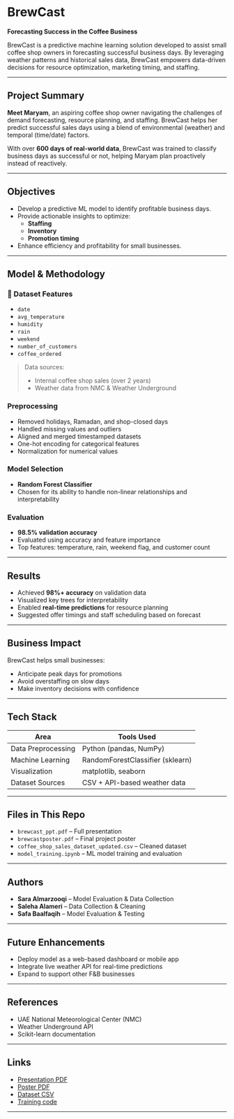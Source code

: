# BrewCast  
**Forecasting Success in the Coffee Business**

BrewCast is a predictive machine learning solution developed to assist small coffee shop owners in forecasting successful business days. By leveraging weather patterns and historical sales data, BrewCast empowers data-driven decisions for resource optimization, marketing timing, and staffing.

---

## Project Summary

**Meet Maryam**, an aspiring coffee shop owner navigating the challenges of demand forecasting, resource planning, and staffing. BrewCast helps her predict successful sales days using a blend of environmental (weather) and temporal (time/date) factors.

With over **600 days of real-world data**, BrewCast was trained to classify business days as successful or not, helping Maryam plan proactively instead of reactively.

---

## Objectives

- Develop a predictive ML model to identify profitable business days.
- Provide actionable insights to optimize:
  - **Staffing**
  - **Inventory**
  - **Promotion timing**
- Enhance efficiency and profitability for small businesses.

---

## Model & Methodology

### 🔢 Dataset Features
- `date`  
- `avg_temperature`  
- `humidity`  
- `rain`  
- `weekend`  
- `number_of_customers`  
- `coffee_ordered`  

> Data sources:  
> - Internal coffee shop sales (over 2 years)  
> - Weather data from NMC & Weather Underground

### Preprocessing
- Removed holidays, Ramadan, and shop-closed days
- Handled missing values and outliers
- Aligned and merged timestamped datasets
- One-hot encoding for categorical features
- Normalization for numerical values

### Model Selection
- **Random Forest Classifier**  
- Chosen for its ability to handle non-linear relationships and interpretability

### Evaluation
- **98.5% validation accuracy**
- Evaluated using accuracy and feature importance
- Top features: temperature, rain, weekend flag, and customer count

---

## Results

- Achieved **98%+ accuracy** on validation data
- Visualized key trees for interpretability
- Enabled **real-time predictions** for resource planning
- Suggested offer timings and staff scheduling based on forecast

---

## Business Impact

BrewCast helps small businesses:
- Anticipate peak days for promotions
- Avoid overstaffing on slow days
- Make inventory decisions with confidence

---

## Tech Stack

| Area              | Tools Used              |
|------------------|-------------------------|
| Data Preprocessing | Python (pandas, NumPy) |
| Machine Learning | RandomForestClassifier (sklearn) |
| Visualization    | matplotlib, seaborn     |
| Dataset Sources  | CSV + API-based weather data |

---

## Files in This Repo
- `brewcast_ppt.pdf` – Full presentation
- `brewcastposter.pdf` – Final project poster
- `coffee_shop_sales_dataset_updated.csv` – Cleaned dataset
- `model_training.ipynb` – ML model training and evaluation

---

## Authors

- **Sara Almarzooqi** – Model Evaluation & Data Collection
- **Saleha Alameri** – Data Collection & Cleaning  
- **Safa Baalfaqih** – Model Evaluation & Testing

---

## Future Enhancements

- Deploy model as a web-based dashboard or mobile app
- Integrate live weather API for real-time predictions
- Expand to support other F&B businesses

---

## References

- UAE National Meteorological Center (NMC)
- Weather Underground API
- Scikit-learn documentation

---

## Links

- [Presentation PDF](https://github.com/cllonn/brewCast/blob/main/reports/BrewCastppt.pdf)  
- [Poster PDF](https://github.com/cllonn/brewCast/blob/main/reports/BrewcastPoster.pdf)  
- [Dataset CSV](https://github.com/cllonn/brewCast/tree/main/coffee_shop_sales_dataset_awash)
- [Training code](https://github.com/cllonn/brewCast/tree/main/src/train_model.py)

---

